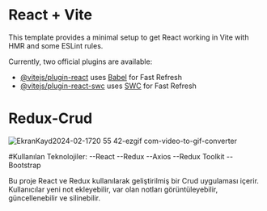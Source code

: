 # React + Vite

This template provides a minimal setup to get React working in Vite with HMR and some ESLint rules.

Currently, two official plugins are available:

- [@vitejs/plugin-react](https://github.com/vitejs/vite-plugin-react/blob/main/packages/plugin-react/README.md) uses [Babel](https://babeljs.io/) for Fast Refresh
- [@vitejs/plugin-react-swc](https://github.com/vitejs/vite-plugin-react-swc) uses [SWC](https://swc.rs/) for Fast Refresh
# Redux-Crud

![EkranKayd2024-02-1720 55 42-ezgif com-video-to-gif-converter](https://github.com/emelzorlu/Redux-Crud/assets/147662992/6359c5ea-3652-47bb-a9a4-3f7befad9a8a)

#Kullanılan Teknolojiler:
--React
--Redux
--Axios
--Redux Toolkit
--Bootstrap

Bu proje React ve Redux kullanılarak geliştirilmiş bir Crud uygulaması içerir.
Kullanıcılar yeni not ekleyebilir, var olan notları görüntüleyebilir, güncellenebilir
ve silinebilir.


